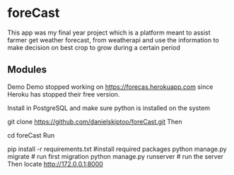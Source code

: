 # foreCast
This app was my final year project which is a platform meant to assist farmer get weather forecast, from weatherapi and use the information 
to make decision on best crop to grow during a certain period


## Modules


Demo
Demo stopped working on https://forecas.herokuapp.com since Heroku has stopped their free version.


Install in PostgreSQL and make sure python is installed on the system

git clone https://github.com/danielskiptoo/foreCast.git
Then

cd foreCast
Run

pip install -r requirements.txt #install required packages
python manage.py migrate # run first migration
python manage.py runserver # run the server
Then locate http://172.0.0.1:8000

